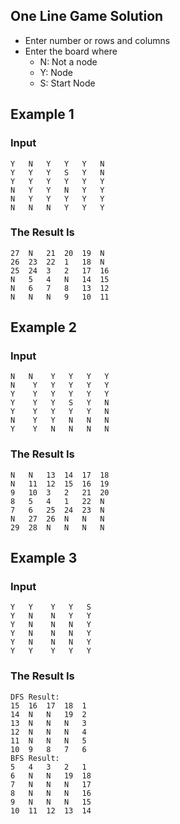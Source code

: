 ## One Line Game Solution

- Enter number or rows and columns
- Enter the board where 
  - N: Not a node 
  - Y: Node 
  - S: Start Node


## Example 1

### Input
```
Y   N   Y   Y   Y   N
Y   Y   Y   S   Y   N
Y   Y   Y   Y   Y   Y
N   Y   Y   N   Y   Y
N   Y   Y   Y   Y   Y
N   N   N   Y   Y   Y
```
### The Result Is
```
27 	N 	21 	20 	19 	N 	
26 	23 	22 	1 	18 	N 	
25 	24 	3 	2 	17 	16 	
N 	5 	4 	N 	14 	15 	
N 	6 	7 	8 	13 	12 	
N 	N 	N 	9 	10 	11 	
```


## Example 2

### Input
```
N   N    Y   Y   Y   Y
N    Y   Y   Y   Y   Y
Y    Y   Y   Y   Y   Y
Y    Y   Y   S   Y   N
Y    Y   Y   Y   Y   N
N    Y   Y   N   N   N
Y    Y   N   N   N   N
```
### The Result Is
```
N 	N 	13 	14 	17 	18 	
N 	11 	12 	15 	16 	19 	
9 	10 	3 	2 	21 	20 	
8 	5 	4 	1 	22 	N 	
7 	6 	25 	24 	23 	N 	
N 	27 	26 	N 	N 	N 	
29 	28 	N 	N 	N 	N 	
```

## Example 3

### Input
```
Y   Y    Y   Y   S
Y   N    N   Y   Y
Y   N    N   N   Y
Y   N    N   N   Y
Y   N    N   N   Y
Y   Y    Y   Y   Y
```
### The Result Is
```
DFS Result:
15	16	17	18	1	
14	N	N	19	2	
13	N	N	N	3	
12	N	N	N	4	
11	N	N	N	5	
10	9	8	7	6	
BFS Result:
5	4	3	2	1	
6	N	N	19	18	
7	N	N	N	17	
8	N	N	N	16	
9	N	N	N	15	
10	11	12	13	14	
```